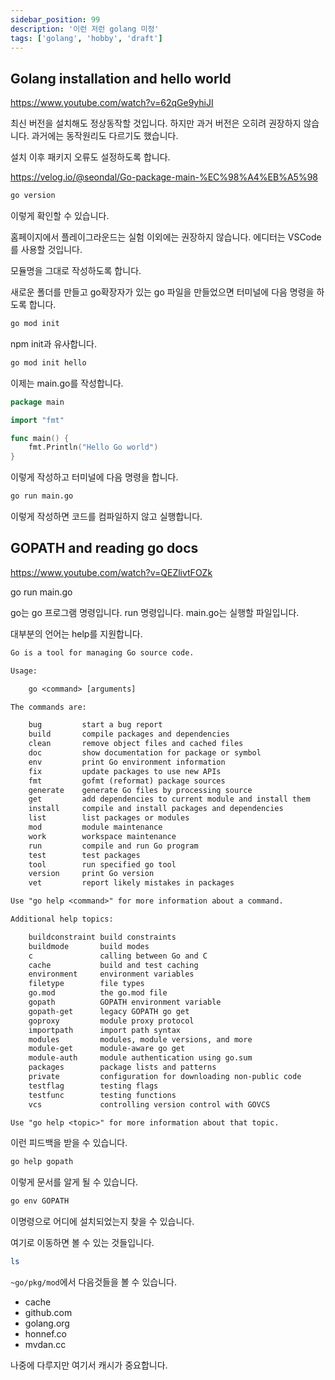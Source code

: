 ```yaml
---
sidebar_position: 99
description: '이런 저런 golang 미정'
tags: ['golang', 'hobby', 'draft']
---
```


## Golang installation and hello world

https://www.youtube.com/watch?v=62qGe9yhiJI

최신 버전을 설치해도 정상동작할 것입니다. 하지만 과거 버전은 오히려 권장하지 않습니다. 과거에는 동작원리도 다르기도 했습니다.

설치 이후 패키지 오류도 설정하도록 합니다.

https://velog.io/@seondal/Go-package-main-%EC%98%A4%EB%A5%98

```sh
go version
```

이렇게 확인할 수 있습니다.

홈페이지에서 플레이그라운드는 실험 이외에는 권장하지 않습니다. 에디터는 VSCode를 사용할 것입니다.

모듈명을 그대로 작성하도록 합니다.

새로운 폴더를 만들고 go확장자가 있는 go 파일을 만들었으면 터미널에 다음 명령을 하도록 합니다.

```sh
go mod init
```

npm init과 유사합니다.

```sh
go mod init hello
```

이제는 main.go를 작성합니다.

```go
package main

import "fmt"

func main() {
	fmt.Println("Hello Go world")
}
```

이렇게 작성하고 터미널에 다음 명령을 합니다.

```sh
go run main.go
```

이렇게 작성하면 코드를 컴파일하지 않고 실행합니다.

## GOPATH and reading go docs

https://www.youtube.com/watch?v=QEZlivtFOZk

go run main.go

go는 go 프로그램 명령입니다. run 명령입니다. main.go는 실행할 파일입니다.

대부분의 언어는 help를 지원합니다.

```txt
Go is a tool for managing Go source code.

Usage:

	go <command> [arguments]

The commands are:

	bug         start a bug report
	build       compile packages and dependencies
	clean       remove object files and cached files
	doc         show documentation for package or symbol
	env         print Go environment information
	fix         update packages to use new APIs
	fmt         gofmt (reformat) package sources
	generate    generate Go files by processing source
	get         add dependencies to current module and install them
	install     compile and install packages and dependencies
	list        list packages or modules
	mod         module maintenance
	work        workspace maintenance
	run         compile and run Go program
	test        test packages
	tool        run specified go tool
	version     print Go version
	vet         report likely mistakes in packages

Use "go help <command>" for more information about a command.

Additional help topics:

	buildconstraint build constraints
	buildmode       build modes
	c               calling between Go and C
	cache           build and test caching
	environment     environment variables
	filetype        file types
	go.mod          the go.mod file
	gopath          GOPATH environment variable
	gopath-get      legacy GOPATH go get
	goproxy         module proxy protocol
	importpath      import path syntax
	modules         modules, module versions, and more
	module-get      module-aware go get
	module-auth     module authentication using go.sum
	packages        package lists and patterns
	private         configuration for downloading non-public code
	testflag        testing flags
	testfunc        testing functions
	vcs             controlling version control with GOVCS

Use "go help <topic>" for more information about that topic.
```

이런 피드백을 받을 수 있습니다.

```sh
go help gopath
```

이렇게 문서를 알게 될 수 있습니다.

```sh
go env GOPATH
```

이명령으로 어디에 설치되었는지 찾을 수 있습니다.

여기로 이동하면 볼 수 있는 것들입니다.

```sh
ls
```

`~go/pkg/mod`에서 다음것들을 볼 수 있습니다.

- cache
- github.com
- golang.org
- honnef.co
- mvdan.cc

나중에 다루지만 여기서 캐시가 중요합니다.
